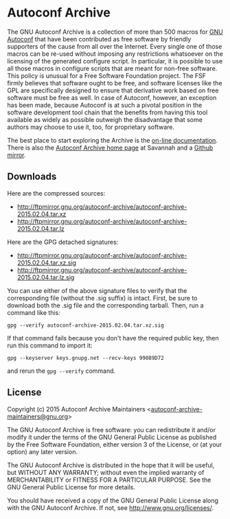 Autoconf Archive
================

The GNU Autoconf Archive is a collection of more than 500 macros for [GNU
Autoconf](http://www.gnu.org/software/autoconf) that have been contributed
as free software by friendly supporters of the cause from all over the
Internet. Every single one of those macros can be re-used without imposing
any restrictions whatsoever on the licensing of the generated configure
script. In particular, it is possible to use all those macros in configure
scripts that are meant for non-free software. This policy is unusual for a
Free Software Foundation project. The FSF firmly believes that software
ought to be free, and software licenses like the GPL are specifically
designed to ensure that derivative work based on free software must be
free as well. In case of Autoconf, however, an exception has been made,
because Autoconf is at such a pivotal position in the software development
tool chain that the benefits from having this tool available as widely as
possible outweigh the disadvantage that some authors may choose to use it,
too, for proprietary software.

The best place to start exploring the Archive is the [on-line
documentation](http://www.gnu.org/software/autoconf-archive/). There is
also the [Autoconf Archive home
page](http://savannah.gnu.org/projects/autoconf-archive/) at Savannah and
a [Github mirror](https://github.com/peti/autoconf-archive).

Downloads
---------

Here are the compressed sources:

-   <http://ftpmirror.gnu.org/autoconf-archive/autoconf-archive-2015.02.04.tar.xz>
-   <http://ftpmirror.gnu.org/autoconf-archive/autoconf-archive-2015.02.04.tar.lz>

Here are the GPG detached signatures:

-   <http://ftpmirror.gnu.org/autoconf-archive/autoconf-archive-2015.02.04.tar.xz.sig>
-   <http://ftpmirror.gnu.org/autoconf-archive/autoconf-archive-2015.02.04.tar.lz.sig>

You can use either of the above signature files to verify that the
corresponding file (without the .sig suffix) is intact. First, be sure
to download both the .sig file and the corresponding tarball. Then, run
a command like this:

    gpg --verify autoconf-archive-2015.02.04.tar.xz.sig

If that command fails because you don't have the required public key,
then run this command to import it:

    gpg --keyserver keys.gnupg.net --recv-keys 99089D72

and rerun the `gpg --verify` command.

License
-------

Copyright (c) 2015 Autoconf Archive Maintainers \<<autoconf-archive-maintainers@gnu.org>\>

The GNU Autoconf Archive is free software: you can redistribute it and/or
modify it under the terms of the GNU General Public License as published
by the Free Software Foundation, either version 3 of the License, or (at
your option) any later version.

The GNU Autoconf Archive is distributed in the hope that it will be
useful, but WITHOUT ANY WARRANTY; without even the implied warranty of
MERCHANTABILITY or FITNESS FOR A PARTICULAR PURPOSE. See the GNU General
Public License for more details.

You should have received a copy of the GNU General Public License along
with the GNU Autoconf Archive. If not, see <http://www.gnu.org/licenses/>.
